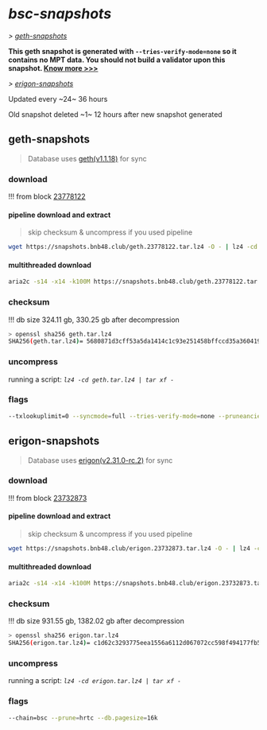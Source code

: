 # *bsc-snapshots*


*\> [geth-snapshots](#geth-snapshots)*

**This geth snapshot is generated with `--tries-verify-mode=none` so it contains no MPT data. You should not build a validator upon this snapshot. [Know more >>>](https://github.com/bnb-chain/bsc/pull/926)**

*\> [erigon-snapshots](#erigon-snapshots)*

Updated every ~24~ 36 hours

Old snapshot deleted ~1~ 12 hours after new snapshot generated

## geth-snapshots


> Database uses [geth(v1.1.18)](https://github.com/bnb-chain/bsc/releases/tag/v1.1.18) for sync


### download

<!-- begin_geth -->

!!! from block [23778122](https://bscscan.com/block/23778122)

#### pipeline download and extract
> skip checksum & uncompress if you used pipeline
```bash
wget https://snapshots.bnb48.club/geth.23778122.tar.lz4 -O - | lz4 -cd | tar xf -
```

#### multithreaded download

```bash
aria2c -s14 -x14 -k100M https://snapshots.bnb48.club/geth.23778122.tar.lz4 -o geth.tar.lz4
```


### checksum

!!! db size 324.11 gb, 330.25 gb after decompression
```bash
> openssl sha256 geth.tar.lz4
SHA256(geth.tar.lz4)= 5680871d3cff53a5da1414c1c93e251458bffccd35a360419bdccf9db817b25a
```

<!-- end_geth -->

### uncompress


running a script: _`lz4 -cd geth.tar.lz4 | tar xf -`_


### flags


```bash
--txlookuplimit=0 --syncmode=full --tries-verify-mode=none --pruneancient=true --diffblock=5000
```


## erigon-snapshots


> Database uses [erigon(v2.31.0-rc.2)](https://github.com/ledgerwatch/erigon/releases/tag/v2.31.0-rc.2) for sync


### download

<!-- begin_erigon -->

!!! from block [23732873](https://bscscan.com/block/23732873)

#### pipeline download and extract
> skip checksum & uncompress if you used pipeline
```bash
wget https://snapshots.bnb48.club/erigon.23732873.tar.lz4 -O - | lz4 -cd | tar xf -
```

#### multithreaded download

```bash
aria2c -s14 -x14 -k100M https://snapshots.bnb48.club/erigon.23732873.tar.lz4 -o erigon.tar.lz4
```


### checksum

!!! db size 931.55 gb, 1382.02 gb after decompression
```bash
> openssl sha256 erigon.tar.lz4
SHA256(erigon.tar.lz4)= c1d62c3293775eea1556a6112d067072cc598f494177fb5771f8a5c42828438c
```

<!-- end_erigon -->


### uncompress


running a script: _`lz4 -cd erigon.tar.lz4 | tar xf -`_


### flags


```bash
--chain=bsc --prune=hrtc --db.pagesize=16k
```
